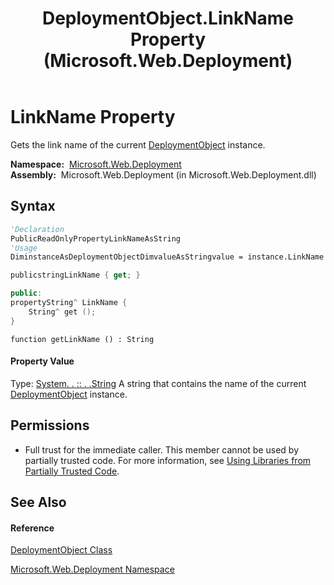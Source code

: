 ﻿---
title: DeploymentObject.LinkName Property  (Microsoft.Web.Deployment)
TOCTitle: LinkName Property
ms:assetid: P:Microsoft.Web.Deployment.DeploymentObject.LinkName
ms:mtpsurl: https://msdn.microsoft.com/en-us/library/microsoft.web.deployment.deploymentobject.linkname(v=VS.90)
ms:contentKeyID: 20209253
ms.date: 05/02/2012
mtps_version: v=VS.90
f1_keywords:
- Microsoft.Web.Deployment.DeploymentObject.LinkName
- Microsoft.Web.Deployment.DeploymentObject.get_LinkName
dev_langs:
- CSharp
- JScript
- VB
- c++
api_location:
- Microsoft.Web.Deployment.dll
api_name:
- Microsoft.Web.Deployment.DeploymentObject.get_LinkName
- Microsoft.Web.Deployment.DeploymentObject.LinkName
api_type:
- Managed
topic_type:
- apiref
- kbSyntax
product_family_name: VS
ROBOTS: INDEX,FOLLOW
---

# LinkName Property

Gets the link name of the current [DeploymentObject](deploymentobject-class-microsoft-web-deployment.md) instance.

**Namespace:**  [Microsoft.Web.Deployment](microsoft-web-deployment-namespace.md)  
**Assembly:**  Microsoft.Web.Deployment (in Microsoft.Web.Deployment.dll)

## Syntax

``` vb
'Declaration
PublicReadOnlyPropertyLinkNameAsString
'Usage
DiminstanceAsDeploymentObjectDimvalueAsStringvalue = instance.LinkName
```

``` csharp
publicstringLinkName { get; }
```

``` c++
public:
propertyString^ LinkName {
    String^ get ();
}
```

``` jscript
function getLinkName () : String
```

#### Property Value

Type: [System. . :: . .String](https://msdn.microsoft.com/en-us/library/s1wwdcbf\(v=vs.90\))  
A string that contains the name of the current [DeploymentObject](deploymentobject-class-microsoft-web-deployment.md) instance.  

## Permissions

  - Full trust for the immediate caller. This member cannot be used by partially trusted code. For more information, see [Using Libraries from Partially Trusted Code](https://msdn.microsoft.com/en-us/library/8skskf63\(v=vs.90\)).

## See Also

#### Reference

[DeploymentObject Class](deploymentobject-class-microsoft-web-deployment.md)

[Microsoft.Web.Deployment Namespace](microsoft-web-deployment-namespace.md)

